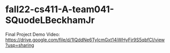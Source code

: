 # fall22-cs411-A-team041-SQuodeLBeckhamJr

Final Project Demo Video: https://drive.google.com/file/d/1IQddNe6TylcmGxt14iWHyFjr9S5qbfCI/view?usp=sharing 
